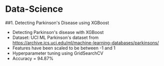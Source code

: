 # Data-Science

##1. Detecting Parkinson's Disease using XGBoost

  - Detecting Parkinson's disease with XGBoost
  - Dataset: UCI ML Parkinson's dataset from https://archive.ics.uci.edu/ml/machine-learning-databases/parkinsons/
  - Features have been scaled to be between -1 and 1
  - Hyperparameter tuning using GridSearchCV
  - Accuracy = 94.87%
